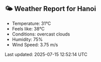 <!-- WEATHER-START -->
## 🌤 Weather Report for Hanoi

- Temperature: 31°C
- Feels like: 38°C
- Conditions: overcast clouds
- Humidity: 75%
- Wind Speed: 3.75 m/s

Last updated: 2025-07-15 12:52:14 UTC
<!-- WEATHER-END -->
